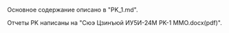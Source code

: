 Основное содержание описано в "PK_1.md".

Отчеты PK написаны на "Сюэ Цзинъюй ИУ5И-24М PK-1 MMO.docx(pdf)".
